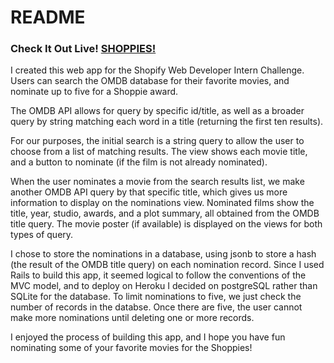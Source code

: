 # README

### Check It Out Live! [SHOPPIES!](https://powerful-plateau-02315.herokuapp.com/welcome/index/)

I created this web app for the Shopify Web Developer Intern Challenge.  Users can search the OMDB database for their favorite movies, and nominate up to five for a Shoppie award.

The OMDB API allows for query by specific id/title, as well as a broader query by string matching each word in a title (returning the first ten results).  

For our purposes, the initial search is a string query to allow the user to choose from a list of matching results. The view shows each movie title, and a button to nominate (if the film is not already nominated).  

When the user nominates a movie from the search results list, we make another OMDB API query by that specific title, which gives us more information to display on the nominations view. Nominated films show the title, year, studio, awards, and a plot summary, all obtained from the OMDB title query.  The movie poster (if available) is displayed on the views for both types of query.

I chose to store the nominations in a database, using jsonb to store a hash (the result of the OMDB title query) on each nomination record.  Since I used Rails to build this app, it seemed logical to follow the conventions of the MVC model, and to deploy on Heroku I decided on postgreSQL rather than SQLite for the database.  To limit nominations to five, we just check the number of records in the databse.  Once there are five, the user cannot make more nominations until deleting one or more records.

I enjoyed the process of building this app, and I hope you have fun nominating some of your favorite movies for the Shoppies!
